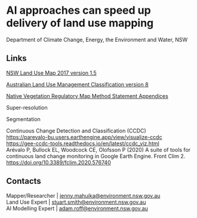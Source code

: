 # AI approaches can speed up delivery of land use mapping  
Department of Climate Change, Energy, the Environment and Water, NSW 
<!-- ![NSW Government Logo](https://www.environment.nsw.gov.au/-/media/OEH/Corporate-Site/Logos/nsw-government-logo.svg)  -->  
  
## Links
[NSW Land Use Map 2017 version 1.5](https://datasets.seed.nsw.gov.au/dataset/nsw-landuse-2017-v1p5-f0ed-clone-a95d) 
  
[Australian Land Use Management Classification version 8](https://www.agriculture.gov.au/abares/aclump/land-use/alum-classification) 
  
[Native Vegetation Regulatory Map Method Statement Appendices](https://www.environment.nsw.gov.au/-/media/OEH/Corporate-Site/Documents/Animals-and-plants/Biodiversity/native-vegetation-regulatory-map-method-statement-appendices-220038.pdf) 

Super-resolution  

Segmentation  

Continuous Change Detection and Classification (CCDC)  
https://parevalo-bu.users.earthengine.app/view/visualize-ccdc  
https://gee-ccdc-tools.readthedocs.io/en/latest/ccdc_viz.html  
Arévalo P, Bullock EL, Woodcock CE, Olofsson P (2020) A suite of tools for continuous land change monitoring in Google Earth Engine. Front Clim 2. https://doi.org/10.3389/fclim.2020.576740 


## Contacts
Mapper/Researcher | jenny.mahuika@environment.nsw.gov.au  
Land Use Expert | stuart.smith@environment.nsw.gov.au  
AI Modelling Expert | adam.roff@environment.nsw.gov.au  
  
